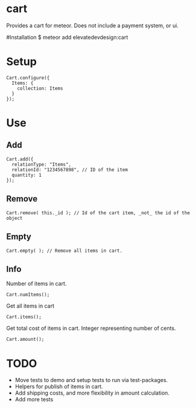 cart
===========

Provides a cart for meteor.  Does not include a payment system, or ui.

#Installation
	$ meteor add elevatedevdesign:cart

# Setup 
	Cart.configure({
	  Items: {
	    collection: Items
	  }
	});

# Use

## Add 
    Cart.add({
      relationType: "Items", 
      relationId: "1234567898", // ID of the item 
      quantity: 1
    });

## Remove
    Cart.remove( this._id ); // Id of the cart item, _not_ the id of the object

## Empty
    Cart.empty( ); // Remove all items in cart.

## Info
Number of items in cart.

    Cart.numItems();

Get all items in cart

    Cart.items();

Get total cost of items in cart.  Integer representing number of cents.

    Cart.amount();




# TODO
- Move tests to demo and setup tests to run via test-packages.
- Helpers for publish of items in cart.
- Add shipping costs, and more flexibility in amount calculation.
- Add more tests
